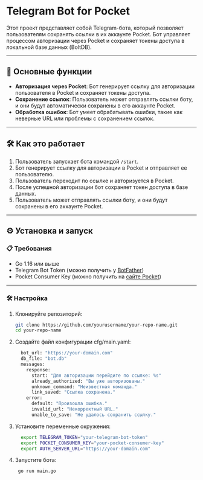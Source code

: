 # Telegram Bot for Pocket

Этот проект представляет собой Telegram-бота, который позволяет пользователям сохранять ссылки в их аккаунте Pocket. Бот управляет процессом авторизации через Pocket и сохраняет токены доступа в локальной базе данных (BoltDB).

---

## 🚀 Основные функции

- **Авторизация через Pocket**: Бот генерирует ссылку для авторизации пользователя в Pocket и сохраняет токены доступа.
- **Сохранение ссылок**: Пользователь может отправлять ссылки боту, и они будут автоматически сохранены в его аккаунте Pocket.
- **Обработка ошибок**: Бот умеет обрабатывать ошибки, такие как неверные URL или проблемы с сохранением ссылок.

---

## 🛠 Как это работает

1. Пользователь запускает бота командой `/start`.
2. Бот генерирует ссылку для авторизации в Pocket и отправляет ее пользователю.
3. Пользователь переходит по ссылке и авторизуется в Pocket.
4. После успешной авторизации бот сохраняет токен доступа в базе данных.
5. Пользователь может отправлять ссылки боту, и они будут сохранены в его аккаунте Pocket.

---

## ⚙️ Установка и запуск

### 📋 Требования

- Go 1.16 или выше
- Telegram Bot Token (можно получить у [BotFather](https://core.telegram.org/bots#botfather))
- Pocket Consumer Key (можно получить на [сайте Pocket](https://getpocket.com/developer/))

---

### 🛠 Настройка

1. Клонируйте репозиторий:

   ```bash
   git clone https://github.com/yourusername/your-repo-name.git
   cd your-repo-name
2. Создайте файл конфигурации cfg/main.yaml:
   ```bash
     bot_url: "https://your-domain.com"
     db_file: "bot.db"
     messages:
       response:
         start: "Для авторизации перейдите по ссылке: %s"
         already_authorized: "Вы уже авторизованы."
         unknown_command: "Неизвестная команда."
         link_saved: "Ссылка сохранена."
       error:
         default: "Произошла ошибка."
         invalid_url: "Некорректный URL."
         unable_to_save: "Не удалось сохранить ссылку."
   ```
3. Установите переменные окружения:
   ```bash
     export TELEGRAM_TOKEN="your-telegram-bot-token"
     export POCKET_CONSUMER_KEY="your-pocket-consumer-key"
     export AUTH_SERVER_URL="https://your-domain.com"
   ```
4. Запустите бота:
    ```bash
     go run main.go
     ```
